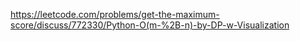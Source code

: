 https://leetcode.com/problems/get-the-maximum-score/discuss/772330/Python-O(m-%2B-n)-by-DP-w-Visualization